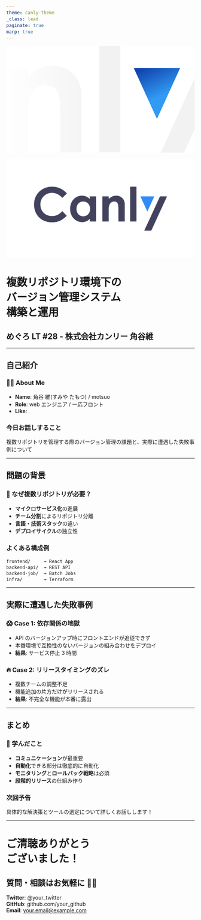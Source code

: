 ```yaml
---
theme: canly-theme
_class: lead
paginate: true
marp: true
---
```


![bg contain](images/canly-back.png)

![canly-logo](images/canly-logo.png)

# 複数リポジトリ環境下の<br>バージョン管理システム<br>構築と運用

## めぐろ LT #28 - 株式会社カンリー 角谷維

---

## 自己紹介

### 🙋‍♂️ About Me

- **Name**: 角谷 維(すみや たもつ) / motsuo
- **Role**: web エンジニア / 一応フロント
- **Like**:

### 今日お話しすること

複数リポジトリを管理する際のバージョン管理の課題と、実際に遭遇した失敗事例について

---

## 問題の背景

### 🤔 なぜ複数リポジトリが必要？

- **マイクロサービス化**の進展
- **チーム分割**によるリポジトリ分離
- **言語・技術スタック**の違い
- **デプロイサイクル**の独立性

### よくある構成例

```
frontend/     → React App
backend-api/  → REST API
backend-job/  → Batch Jobs
infra/        → Terraform
```

---

## 実際に遭遇した失敗事例

### 😱 Case 1: 依存関係の地獄

- API のバージョンアップ時にフロントエンドが追従できず
- 本番環境で互換性のないバージョンの組み合わせをデプロイ
- **結果**: サービス停止 3 時間

### 🔥 Case 2: リリースタイミングのズレ

- 複数チームの調整不足
- 機能追加の片方だけがリリースされる
- **結果**: 不完全な機能が本番に露出

---

## まとめ

### 🎯 学んだこと

- **コミュニケーション**が最重要
- **自動化**できる部分は徹底的に自動化
- **モニタリング**と**ロールバック戦略**は必須
- **段階的リリース**の仕組み作り

### 次回予告

具体的な解決策とツールの選定について詳しくお話しします！

---

<!-- _class: lead -->

# ご清聴ありがとう<br>ございました！

## 質問・相談はお気軽に 🙋‍♂️

**Twitter**: @your_twitter  
**GitHub**: github.com/your_github  
**Email**: your.email@example.com
